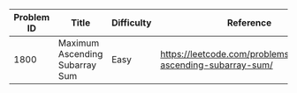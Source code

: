 | Problem ID | Title | Difficulty | Reference
| --- | --- | --- | ---
| 1800 | Maximum Ascending Subarray Sum | Easy | https://leetcode.com/problems/maximum-ascending-subarray-sum/
